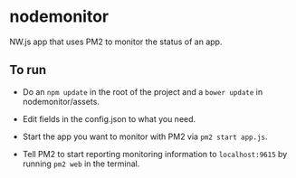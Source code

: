# nodemonitor
NW.js app that uses PM2 to monitor the status of an app.

## To run
- Do an `npm update` in the root of the project and a `bower update` in nodemonitor/assets.

- Edit fields in the config.json to what you need.
      
- Start the app you want to monitor with PM2 via `pm2 start app.js`.

- Tell PM2 to start reporting monitoring information to `localhost:9615` by running `pm2 web` in the terminal.